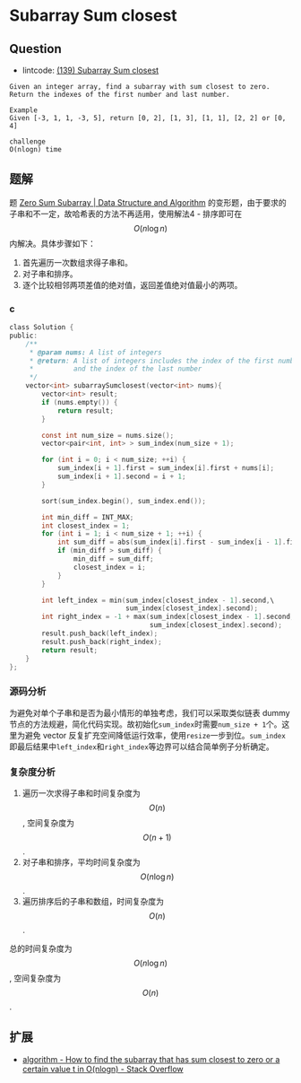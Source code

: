 # Subarray Sum closest

## Question

- lintcode: [(139) Subarray Sum closest](http://www.lintcode.com/en/problem/subarray-sum-closest/)

```
Given an integer array, find a subarray with sum closest to zero.
Return the indexes of the first number and last number.

Example
Given [-3, 1, 1, -3, 5], return [0, 2], [1, 3], [1, 1], [2, 2] or [0, 4]

challenge
O(nlogn) time
```

## 题解

题 [Zero Sum Subarray | Data Structure and Algorithm](http://algorithm.yuanbin.me/zh-hans/integer_array/zero_sum_subarray.html) 的变形题，由于要求的子串和不一定，故哈希表的方法不再适用，使用解法4 - 排序即可在 $$O(n \log n)$$ 内解决。具体步骤如下：

1. 首先遍历一次数组求得子串和。
2. 对子串和排序。
3. 逐个比较相邻两项差值的绝对值，返回差值绝对值最小的两项。

### c

```c
class Solution {
public:
    /**
     * @param nums: A list of integers
     * @return: A list of integers includes the index of the first number
     *          and the index of the last number
     */
    vector<int> subarraySumclosest(vector<int> nums){
        vector<int> result;
        if (nums.empty()) {
            return result;
        }

        const int num_size = nums.size();
        vector<pair<int, int> > sum_index(num_size + 1);

        for (int i = 0; i < num_size; ++i) {
            sum_index[i + 1].first = sum_index[i].first + nums[i];
            sum_index[i + 1].second = i + 1;
        }

        sort(sum_index.begin(), sum_index.end());

        int min_diff = INT_MAX;
        int closest_index = 1;
        for (int i = 1; i < num_size + 1; ++i) {
            int sum_diff = abs(sum_index[i].first - sum_index[i - 1].first);
            if (min_diff > sum_diff) {
                min_diff = sum_diff;
                closest_index = i;
            }
        }

        int left_index = min(sum_index[closest_index - 1].second,\
                             sum_index[closest_index].second);
        int right_index = -1 + max(sum_index[closest_index - 1].second,\
                                   sum_index[closest_index].second);
        result.push_back(left_index);
        result.push_back(right_index);
        return result;
    }
};
```

### 源码分析

为避免对单个子串和是否为最小情形的单独考虑，我们可以采取类似链表 dummy 节点的方法规避，简化代码实现。故初始化`sum_index`时需要`num_size + 1`个。这里为避免 vector 反复扩充空间降低运行效率，使用`resize`一步到位。`sum_index`即最后结果中`left_index`和`right_index`等边界可以结合简单例子分析确定。

### 复杂度分析

1. 遍历一次求得子串和时间复杂度为 $$O(n)$$, 空间复杂度为 $$O(n+1)$$.
2. 对子串和排序，平均时间复杂度为 $$O(n \log n)$$.
3. 遍历排序后的子串和数组，时间复杂度为 $$O(n)$$.

总的时间复杂度为 $$O(n \log n)$$, 空间复杂度为 $$O(n)$$.

## 扩展

- [algorithm - How to find the subarray that has sum closest to zero or a certain value t in O(nlogn) - Stack Overflow](http://stackoverflow.com/questions/16388930/how-to-find-the-subarray-that-has-sum-closest-to-zero-or-a-certain-value-t-in-o)
